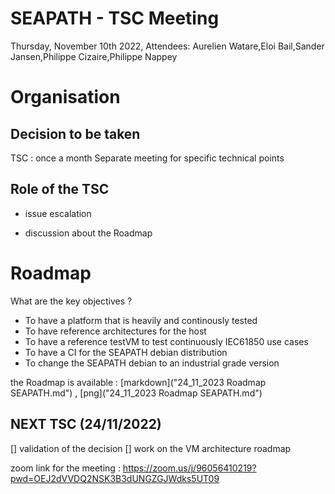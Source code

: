 # SEAPATH -  TSC Meeting

Thursday, November 10th  2022,
Attendees:  Aurelien Watare,Eloi Bail,Sander Jansen,Philippe Cizaire,Philippe Nappey

# Organisation

## Decision to be taken 

TSC : once a month
Separate meeting for specific technical points 


## Role of the TSC


* issue escalation

* discussion about the Roadmap

# Roadmap 

What are the key objectives ?

* To have a platform that is heavily and continously tested 
* To have reference architectures for the host
* To have a reference testVM to test continuously IEC61850 use cases
* To have a CI for the SEAPATH debian distribution
* To change the SEAPATH debian to an industrial grade version

the Roadmap is available : [markdown]("24_11_2023  Roadmap SEAPATH.md") , [png]("24_11_2023  Roadmap SEAPATH.md")  


## NEXT TSC (24/11/2022)

[] validation of the decision
[] work on the VM architecture roadmap

zoom link for the meeting : https://zoom.us/j/96056410219?pwd=OEJ2dVVDQ2NSK3B3dUNGZGJWdks5UT09






